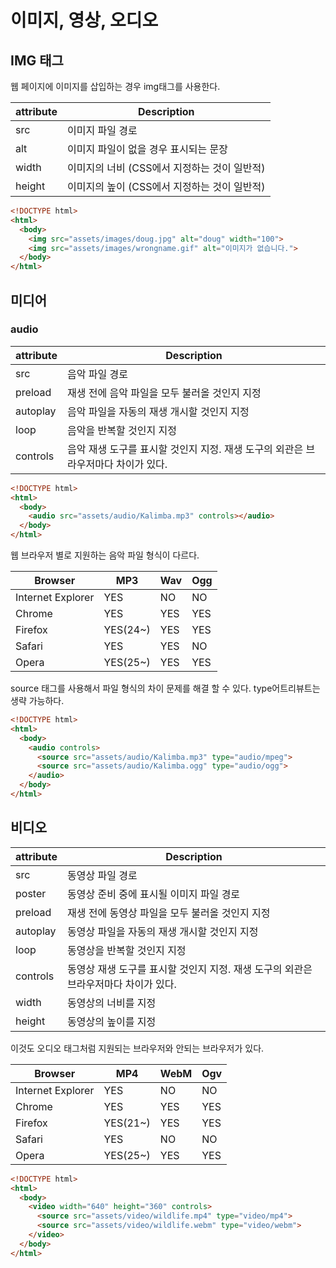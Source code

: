 # 이미지, 영상, 오디오

## IMG 태그

웹 페이지에 이미지를 삽입하는 경우 img태그를 사용한다.

| attribute | Description |
| --- | --- |
| src | 이미지 파일 경로 |
| alt | 이미지 파일이 없을 경우 표시되는 문장 |
| width | 이미지의 너비 (CSS에서 지정하는 것이 일반적) |
| height | 이미지의 높이 (CSS에서 지정하는 것이 일반적) |

```html
<!DOCTYPE html>
<html>
  <body>
    <img src="assets/images/doug.jpg" alt="doug" width="100">
    <img src="assets/images/wrongname.gif" alt="이미지가 없습니다.">
  </body>
</html>
```

## 미디어

### audio

| attribute | Description |
| --- | --- |
| src | 음악 파일 경로 |
| preload | 재생 전에 음악 파일을 모두 불러올 것인지 지정 |
| autoplay | 음악 파일을 자동의 재생 개시할 것인지 지정 |
| loop | 음악을 반복할 것인지 지정 |
| controls | 음악 재생 도구를 표시할 것인지 지정. 재생 도구의 외관은 브라우저마다 차이가 있다. |

```html
<!DOCTYPE html>
<html>
  <body>
    <audio src="assets/audio/Kalimba.mp3" controls></audio>
  </body>
</html>
```

웹 브라우저 별로 지원하는 음악 파일 형식이 다르다.

| Browser | MP3 | Wav | Ogg |
| --- | --- | --- | --- |
| Internet Explorer | YES | NO | NO |
| Chrome | YES | YES | YES |
| Firefox | YES(24~) | YES | YES |
| Safari | YES | YES | NO |
| Opera | YES(25~) | YES | YES |

source 태그를 사용해서 파일 형식의 차이 문제를 해결 할 수 있다. type어트리뷰트는 생략 가능하다.

```html
<!DOCTYPE html>
<html>
  <body>
    <audio controls>
      <source src="assets/audio/Kalimba.mp3" type="audio/mpeg">
      <source src="assets/audio/Kalimba.ogg" type="audio/ogg">
    </audio>
  </body>
</html>
```

## 비디오

| attribute | Description |
| --- | --- |
| src | 동영상 파일 경로 |
| poster | 동영상 준비 중에 표시될 이미지 파일 경로 |
| preload | 재생 전에 동영상 파일을 모두 불러올 것인지 지정 |
| autoplay | 동영상 파일을 자동의 재생 개시할 것인지 지정 |
| loop | 동영상을 반복할 것인지 지정 |
| controls | 동영상 재생 도구를 표시할 것인지 지정. 재생 도구의 외관은 브라우저마다 차이가 있다. |
| width | 동영상의 너비를 지정 |
| height | 동영상의 높이를 지정 |

이것도 오디오 태그처럼 지원되는 브라우저와 안되는 브라우저가 있다.

| Browser | MP4 | WebM | Ogv |
| --- | --- | --- | --- |
| Internet Explorer | YES | NO | NO |
| Chrome | YES | YES | YES |
| Firefox | YES(21~) | YES | YES |
| Safari | YES | NO | NO |
| Opera | YES(25~) | YES | YES |

```html
<!DOCTYPE html>
<html>
  <body>
    <video width="640" height="360" controls>
      <source src="assets/video/wildlife.mp4" type="video/mp4">
      <source src="assets/video/wildlife.webm" type="video/webm">
    </video>
  </body>
</html>
```